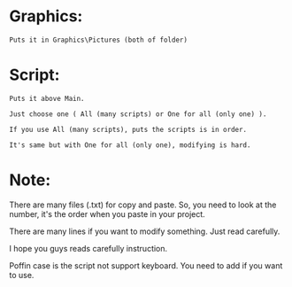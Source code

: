 # Graphics:

	Puts it in Graphics\Pictures (both of folder)



# Script:

	Puts it above Main. 

	Just choose one ( All (many scripts) or One for all (only one) ).

	If you use All (many scripts), puts the scripts is in order.

	It's same but with One for all (only one), modifying is hard.



# Note:



There are many files (.txt) for copy and paste. So, you need to look at the number, it's the order when you paste in your project.

There are many lines if you want to modify something. Just read carefully.

I hope you guys reads carefully instruction.

Poffin case is the script not support keyboard. You need to add if you want to use.
